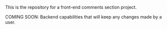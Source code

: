 This is the repository for a front-end comments section project. 

COMING SOON: Backend capabilities that will keep any changes made by a user.
